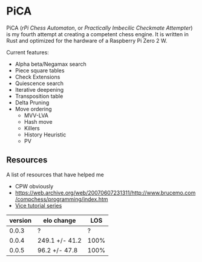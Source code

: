 # PiCA

PiCA (*rPi Chess Automaton*, or *Practically Imbecilic Checkmate Attempter*) is my fourth attempt at creating a competent chess engine.
It is written in Rust and optimized for the hardware of a Raspberry Pi Zero 2 W.

Current features:
- Alpha beta/Negamax search
- Piece square tables
- Check Extensions
- Quiescence search
- Iterative deepening
- Transposition table
- Delta Pruning
- Move ordering
  - MVV-LVA
  - Hash move
  - Killers
  - History Heuristic
  - PV


## Resources

A list of resources that have helped me
- CPW obviously
- https://web.archive.org/web/20070607231311/http://www.brucemo.com/compchess/programming/index.htm
- [Vice tutorial series](https://www.youtube.com/watch?v=bGAfaepBco4&list=PLZ1QII7yudbc-Ky058TEaOstZHVbT-2hg)


| version | elo change     | LOS  |
|---------|----------------|------|
| 0.0.3   | ?              | ?    |
| 0.0.4   | 249.1 +/- 41.2 | 100% |
| 0.0.5   | 96.2 +/- 47.8  | 100% |
